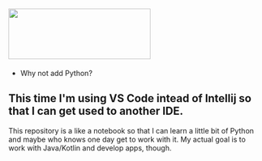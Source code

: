 #  <img src="https://www.python.org/static/img/python-logo.png" width="280" height="100"/>

- Why not add Python?

## This time I'm using VS Code intead of Intellij so that I can get used to another IDE.

This repository is a like a notebook so that I can learn a little bit of Python and maybe who knows one day get to work with it. My actual goal is to work with Java/Kotlin and develop apps, though.
